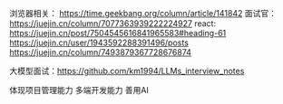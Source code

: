 浏览器相关： https://time.geekbang.org/column/article/141842
面试官： https://juejin.cn/column/7077363939222224927
react: https://juejin.cn/post/7504545616841965583#heading-61
https://juejin.cn/user/1943592288391496/posts
https://juejin.cn/column/7493879367728676874

大模型面试：https://github.com/km1994/LLMs_interview_notes

体现项目管理能力
多端开发能力
善用AI